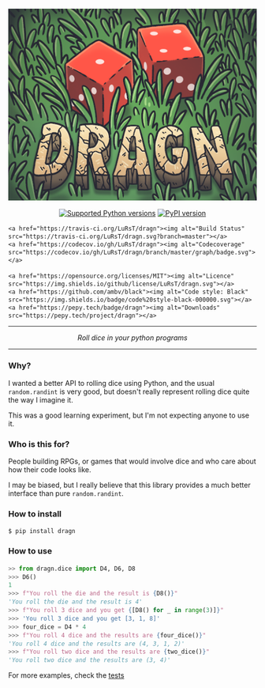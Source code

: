 <p align="center">
    <img src="https://raw.githubusercontent.com/lurst/dragn/master/dragn_logo.png" alt="Dragn Logo">
</p>

<p align="center">
    <a href="https://pypi.org/project/dragn/"><img alt="Supported Python versions" src="https://img.shields.io/pypi/pyversions/dragn.svg"></a>
    <a href="https://pypi.org/project/dragn/"><img alt="PyPI version" src="https://img.shields.io/pypi/v/dragn.svg"></a>

    <a href="https://travis-ci.org/LuRsT/dragn"><img alt="Build Status" src="https://travis-ci.org/LuRsT/dragn.svg?branch=master"></a>
    <a href="https://codecov.io/gh/LuRsT/dragn"><img alt="Codecoverage" src="https://codecov.io/gh/LuRsT/dragn/branch/master/graph/badge.svg"></a>

    <a href="https://opensource.org/licenses/MIT"><img alt="Licence" src="https://img.shields.io/github/license/LuRsT/dragn.svg"></a>
    <a href="https://github.com/ambv/black"><img alt="Code style: Black" src="https://img.shields.io/badge/code%20style-black-000000.svg"></a>
    <a href="https://pepy.tech/badge/dragn"><img alt="Downloads" src="https://pepy.tech/project/dragn"></a>
</p>

___

<p align="center">
    <em>Roll dice in your python programs</em>
</p>

___

### Why?

I wanted a better API to rolling dice using Python, and the usual `random.randint` is very good,
but doesn't really represent rolling dice quite the way I imagine it.

This was a good learning experiment, but I'm not expecting anyone to use it.


### Who is this for?

People building RPGs, or games that would involve dice and who care about how their code looks
like.

I may be biased, but I really believe that this library provides a much better interface than
pure `random.randint`.


### How to install

```shell
$ pip install dragn
```


### How to use

```python
>> from dragn.dice import D4, D6, D8
>>> D6()
1
>>> f"You roll the die and the result is {D8()}"
'You roll the die and the result is 4'
>>> f"You roll 3 dice and you get {[D8() for _ in range(3)]}"
>>> 'You roll 3 dice and you get [3, 1, 8]'
>>> four_dice = D4 * 4
>>> f"You roll 4 dice and the results are {four_dice()}"
'You roll 4 dice and the results are (4, 3, 1, 2)'
>>> f"You roll two dice and the results are {two_dice()}"
'You roll two dice and the results are (3, 4)'
```

For more examples, check the [tests](https://github.com/LuRsT/dragn/blob/master/dragn/tests/test_dice.py)

